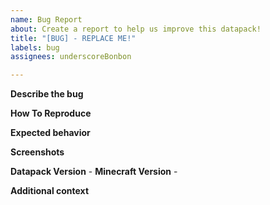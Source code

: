 ```yaml
---
name: Bug Report
about: Create a report to help us improve this datapack!
title: "[BUG] - REPLACE ME!"
labels: bug
assignees: underscoreBonbon

---
```


**Describe the bug**

**How To Reproduce**

**Expected behavior**


**Screenshots**


**Datapack Version** - 
**Minecraft Version** -

**Additional context**
